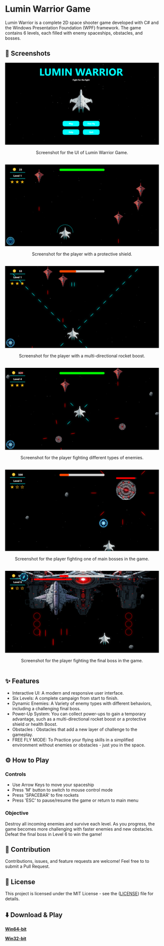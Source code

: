 # Lumin Warrior Game

Lumin Warrior is a complete 2D space shooter game developed with C# and the Windows Presentation Foundation (WPF) framework.  The game contains 6 levels, each filled with enemy spaceships, obstacles, and  bosses.

## 📸 Screenshots
![Screenshot for the UI of Lumin Warrior Game.](https://github.com/MuhammidKhaled/Lumin-Warrior-Game/blob/master/readme-images/luminwarrior1.png)
<div align="center">
  Screenshot for the UI of Lumin Warrior Game.<br>
</div>
<br>

![Screenshot for the player with a protective shield.](https://github.com/MuhammidKhaled/Lumin-Warrior-Game/blob/master/readme-images/luminwarrior2.png)
<div align="center">
  Screenshot for the player with a protective shield.<br>
</div>
<br>

![Screenshot for the player with a multi-directional rocket boost.](https://github.com/MuhammidKhaled/Lumin-Warrior-Game/blob/master/readme-images/luminwarrior3.png)
<div align="center">
  Screenshot for the player with a multi-directional rocket boost.<br>
</div>
<br>

![Screenshot for the player fighting different types of enemies.](https://github.com/MuhammidKhaled/Lumin-Warrior-Game/blob/master/readme-images/luminwarrior4.png)
<div align="center">
  Screenshot for the player fighting different types of enemies.<br>
</div>
<br>

![Screenshot for the player fighting one of main bosses in the game.](https://github.com/MuhammidKhaled/Lumin-Warrior-Game/blob/master/readme-images/luminwarrior5.png)
<div align="center">
  Screenshot for the player fighting one of main bosses in the game.<br>
</div>
<br>

![Screenshot for the player fighting the final boss in the game.](https://github.com/MuhammidKhaled/Lumin-Warrior-Game/blob/master/readme-images/luminwarrior6.png)
<div align="center">
  Screenshot for the player fighting the final boss in the game.<br>
</div>
<br>


## ✨ Features
- Interactive UI: A modern and responsive user interface.
- Six Levels: A complete campaign from start to finish.
- Dynamic Enemies: A Variety of enemy types with different behaviors, including a challenging final boss.
- Power-Up System: You can collect power-ups to gain a temporary advantage, such as a multi-directional rocket boost or a protective shield or health Boost.
- Obstacles : Obstacles that add a new layer of challenge to the gameplay.
- FREE FLY MODE: To Practice your flying skills in a simplified environment without enemies or obstacles - just you in the space.

## ⚙️ How to Play
### Controls
- Use Arrow Keys to move your spaceship
- Press 'M' button to switch to mouse control mode
- Press 'SPACEBAR' to fire rockets
- Press 'ESC' to pause/resume the game or return to main menu
### Objective
Destroy all incoming enemies and survive each level. As you progress, the game becomes more challenging with faster enemies and new obstacles. Defeat the final boss in Level 6 to win the game!

## 🤝 Contribution
Contributions, issues, and feature requests are welcome! Feel free to to submit a Pull Request.

## 📜 License
This project is licensed under the MIT License - see the ([LICENSE](LICENSE)) file for details.

## ⬇️ Download & Play
[**Win64-bit**](https://github.com/MuhammidKhaled/Lumin-Warrior-Game/releases/download/1.0/LuminWarrior-win64.rar)

[**Win32-bit**](https://github.com/MuhammidKhaled/Lumin-Warrior-Game/releases/download/1.0/LuminWarrior-win32.rar)
  
